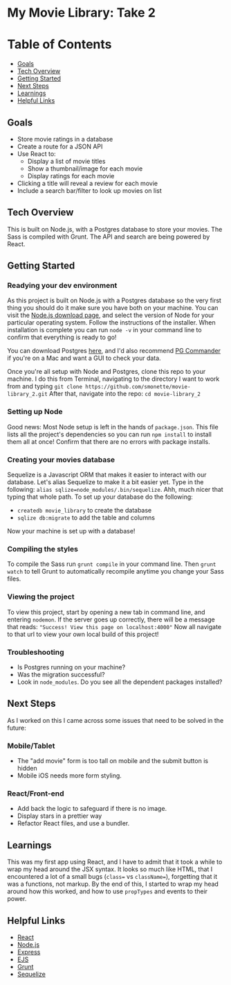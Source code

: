 # My Movie Library: Take 2

# Table of Contents
* [Goals](#goals)
* [Tech Overview](#tech-overview)
* [Getting Started](#getting-started)
* [Next Steps](#next-steps)
* [Learnings](#learnings)
* [Helpful Links](#helpful-links)


## Goals
* Store movie ratings in a database
* Create a route for a JSON API
* Use React to:
	* Display a list of movie titles 
  	* Show a thumbnail/image for each movie
  	* Display ratings for each movie
* Clicking a title will reveal a review for each movie
* Include a search bar/filter to look up movies on list 


## Tech Overview
This is built on Node.js, with a Postgres database to store your movies. The Sass is compiled with Grunt. The API and search are being powered by React.


## Getting Started
### Readying your dev environment
As this project is built on Node.js with a Postgres database so the very first thing you should do it make sure you have both on your machine. You can visit the [Node.js download page](https://nodejs.org/en/download/), and select the version of Node for your particular operating system. Follow the instructions of the installer. When installation is complete you can run `node -v` in your command line to confirm that everything is ready to go!

You can download Postgres [here](http://www.postgresql.org/download/), and I'd also recommend [PG Commander](https://eggerapps.at/pgcommander/) if you're on a Mac and want a GUI to check your data.

Once you're all setup with Node and Postgres, clone this repo to your machine. I do this from Terminal, navigating to the directory I want to work from and typing `git clone https://github.com/smonette/movie-library_2.git` After that, navigate into the repo: `cd movie-library_2`

### Setting up Node
Good news: Most Node setup is left in the hands of `package.json`. This file lists all the project's dependencies so you can run `npm install` to install them all at once! Confirm that there are no errors with package installs.

### Creating your movies database
Sequelize is a Javascript ORM that makes it easier to interact with our database. Let's alias Sequelize to make it a bit easier yet. Type in the following: `alias sqlize=node_modules/.bin/sequelize`. Ahh, much nicer that typing that whole path. To set up your database do the following:
- `createdb movie_library` to create the database
- `sqlize db:migrate` to add the table and columns

Now your machine is set up with a database!

### Compiling the styles
To compile the Sass run `grunt compile` in your command line. Then `grunt watch` to tell Grunt to automatically recompile anytime you change your Sass files.

### Viewing the project
To view this project, start by opening a new tab in command line, and entering `nodemon`. If the server goes up correctly, there will be a message that reads: `"Success! View this page on localhost:4000"` Now all navigate to that url to view your own local build of this project!

### Troubleshooting
- Is Postgres running on your machine?
- Was the migration successful? 
- Look in `node_modules`. Do you see all the dependent packages installed?


## Next Steps
As I worked on this I came across some issues that need to be solved in the future:

### Mobile/Tablet
* The "add movie" form is too tall on mobile and the submit button is hidden
* Mobile iOS needs more form styling.

### React/Front-end
* Add back the logic to safeguard if there is no image.
* Display stars in a prettier way
* Refactor React files, and use a bundler.

## Learnings
This was my first app using React, and I have to admit that it took a while to wrap my head around the JSX syntax. It looks so much like HTML, that I encountered a lot of a small bugs (`class=` vs `className=`), forgetting that it was a functions, not markup. By the end of this, I started to wrap my head around how this worked, and how to use `propTypes` and events to their power. 


## Helpful Links
* [React](http://facebook.github.io/react/docs/getting-started.html)
* [Node.js](https://nodejs.org/en/)
* [Express](http://expressjs.com/)
* [EJS](http://www.embeddedjs.com/)
* [Grunt](http://gruntjs.com/)
* [Sequelize](http://www.sequelizejs.com)

